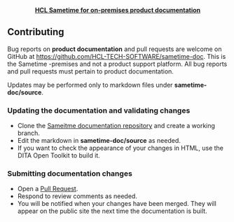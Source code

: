 <p align="center"><strong><a href="https://opensource.hcltechsw.com/sametime-doc/"> HCL Sametime for on-premises product documentation</a></strong></p>
</p>


## Contributing

Bug reports on **product documentation** and pull requests are welcome on GitHub at https://github.com/HCL-TECH-SOFTWARE/sametime-doc. 
This is the Sametime -premises and not a product support platform. All bug reports and pull requests must pertain to product documentation. 

Updates may be performed only to markdown files under **sametime-doc/source**.

### Updating the documentation and validating changes

- Clone the [Sameitme documentation repository](https://github.com/HCL-TECH-SOFTWARE/sametime-doc) and create a working branch.
- Edit the markdown in **sametime-doc/source** as needed.
- If you want to check the appearance of your changes in HTML, use the DITA Open Toolkit to build it.

### Submitting documentation changes

- Open a [Pull Request](https://github.com/HCL-TECH-SOFTWARE/sametime-doc/pulls).
- Respond to review comments as needed.
- You will be notified when your changes have been merged. They will appear on the public site the next time the documentation is built.
